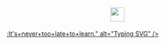 <h1 align="center"><a href="https://git.io/typing-svg"><img src="https://readme-typing-svg.demolab.com?font=Fira+Code&pause=1000&color=3D3FF7&background=FFD51200&center=false&vCenter=true&width=500&lines=Hi, there!+I'm+Pavel.+Nice+to+meet+you!<img src="https://github.com/blackcater/blackcater/raw/main/images/Hi.gif" height="32"/></h1>;It's+never+too+late+to+learn." alt="Typing SVG" /></a>


